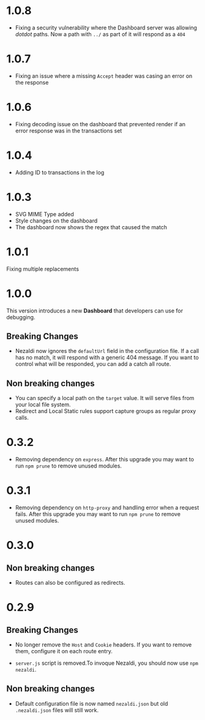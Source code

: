 # 1.0.8

* Fixing a security vulnerability where the Dashboard server was allowing _dotdot_ paths. Now a path with `../` as part of it will respond as a `404`

# 1.0.7

* Fixing an issue where a missing `Accept` header was casing an error on the response

# 1.0.6

* Fixing decoding issue on the dashboard that prevented render if an error response was in the transactions set

# 1.0.4

* Adding ID to transactions in the log

# 1.0.3

* SVG MIME Type added
* Style changes on the dashboard
* The dashboard now shows the regex that caused the match

# 1.0.1

Fixing multiple replacements

# 1.0.0

This version introduces a new **Dashboard** that developers can use for debugging.

## Breaking Changes

* Nezaldi now ignores the `defaultUrl` field in the configuration file. If a call has no match, it will respond with a generic 404 message.
If you want to control what will be responded, you can add a catch all route.

## Non breaking changes

* You can specify a local path on the `target` value. It will serve files from your local file system.
* Redirect and Local Static rules support capture groups as regular proxy calls.


# 0.3.2

* Removing dependency on `express`.
After this upgrade you may want to run `npm prune` to remove unused modules.

# 0.3.1

* Removing dependency on `http-proxy` and handling error when a request fails.
After this upgrade you may want to run `npm prune` to remove unused modules.

# 0.3.0

## Non breaking changes

* Routes can also be configured as redirects.

# 0.2.9

## Breaking Changes

* No longer remove the `Host` and `Cookie` headers. If you want to remove them, configure it on each route entry.

* `server.js` script is removed.To invoque Nezaldi, you should now use `npm nezaldi`.

## Non breaking changes

* Default configuration file is now named `nezaldi.json` but old `.nezaldi.json` files will still work.
